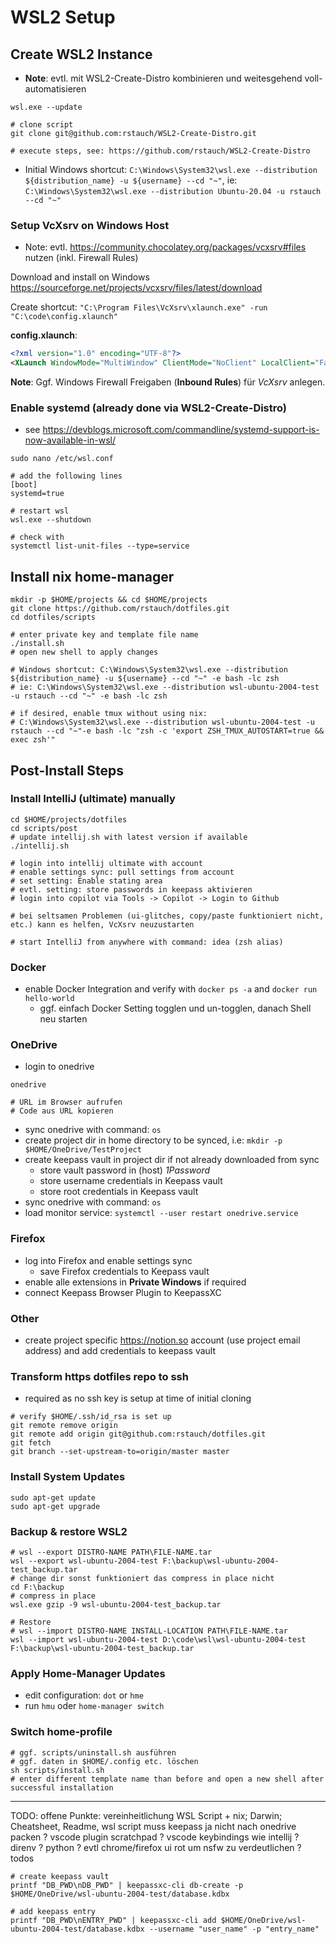 # WSL2 Setup
## Create WSL2 Instance
- **Note**: evtl. mit WSL2-Create-Distro kombinieren und weitesgehend voll-automatisieren 

```shell
wsl.exe --update

# clone script
git clone git@github.com:rstauch/WSL2-Create-Distro.git

# execute steps, see: https://github.com/rstauch/WSL2-Create-Distro
```

- Initial Windows shortcut: `C:\Windows\System32\wsl.exe --distribution ${distribution_name} -u ${username} --cd "~"`, ie: `C:\Windows\System32\wsl.exe --distribution Ubuntu-20.04 -u rstauch --cd "~"`

### Setup VcXsrv on Windows Host
- Note: evtl. https://community.chocolatey.org/packages/vcxsrv#files nutzen (inkl. Firewall Rules) 

Download and install on Windows https://sourceforge.net/projects/vcxsrv/files/latest/download

Create shortcut: `"C:\Program Files\VcXsrv\xlaunch.exe" -run "C:\code\config.xlaunch"`

**config.xlaunch**:
```xml
<?xml version="1.0" encoding="UTF-8"?>
<XLaunch WindowMode="MultiWindow" ClientMode="NoClient" LocalClient="False" Display="-1" LocalProgram="xcalc" RemoteProgram="xterm" RemotePassword="" PrivateKey="" RemoteHost="" RemoteUser="" XDMCPHost="" XDMCPBroadcast="False" XDMCPIndirect="False" Clipboard="True" ClipboardPrimary="False" ExtraParams="" Wgl="False" DisableAC="True" XDMCPTerminate="False"/>
```
**Note**: Ggf. Windows Firewall Freigaben (**Inbound Rules**) für *VcXsrv* anlegen.
  

### Enable systemd (already done via WSL2-Create-Distro)
- see https://devblogs.microsoft.com/commandline/systemd-support-is-now-available-in-wsl/
```shell
sudo nano /etc/wsl.conf

# add the following lines
[boot]
systemd=true
```
```shell
# restart wsl
wsl.exe --shutdown

# check with
systemctl list-unit-files --type=service
```

## Install nix home-manager
```shell
mkdir -p $HOME/projects && cd $HOME/projects
git clone https://github.com/rstauch/dotfiles.git
cd dotfiles/scripts

# enter private key and template file name
./install.sh
# open new shell to apply changes

# Windows shortcut: C:\Windows\System32\wsl.exe --distribution ${distribution_name} -u ${username} --cd "~" -e bash -lc zsh
# ie: C:\Windows\System32\wsl.exe --distribution wsl-ubuntu-2004-test -u rstauch --cd "~" -e bash -lc zsh

# if desired, enable tmux without using nix:
# C:\Windows\System32\wsl.exe --distribution wsl-ubuntu-2004-test -u rstauch --cd "~"-e bash -lc "zsh -c 'export ZSH_TMUX_AUTOSTART=true && exec zsh'"
```

## Post-Install Steps

### Install IntelliJ (ultimate) manually
```shell
cd $HOME/projects/dotfiles
cd scripts/post
# update intellij.sh with latest version if available
./intellij.sh

# login into intellij ultimate with account
# enable settings sync: pull settings from account
# set setting: Enable stating area
# evtl. setting: store passwords in keepass aktivieren
# login into copilot via Tools -> Copilot -> Login to Github

# bei seltsamen Problemen (ui-glitches, copy/paste funktioniert nicht, etc.) kann es helfen, VcXsrv neuzustarten

# start IntelliJ from anywhere with command: idea (zsh alias)
```

### Docker
- enable Docker Integration and verify with `docker ps -a` and `docker run hello-world`
  - ggf. einfach Docker Setting togglen und un-togglen, danach Shell neu starten

### OneDrive
- login to onedrive
```shell
onedrive 

# URL im Browser aufrufen
# Code aus URL kopieren
```
- sync onedrive with command: `os`
- create project dir in home directory to be synced, i.e: `mkdir -p $HOME/OneDrive/TestProject`
- create keepass vault in project dir if not already downloaded from sync
  - store vault password in (host) *1Password*
  - store username credentials in Keepass vault
  - store root credentials in Keepass vault
- sync onedrive with command: `os`
- load monitor service: `systemctl --user restart onedrive.service`


### Firefox
- log into Firefox and enable settings sync
  - save Firefox credentials to Keepass vault
- enable alle extensions in **Private Windows** if required
- connect Keepass Browser Plugin to KeepassXC  

### Other
- create project specific https://notion.so account (use project email address) and add credentials to keepass vault

### Transform https dotfiles repo to ssh
- required as no ssh key is setup at time of initial cloning
```shell
# verify $HOME/.ssh/id_rsa is set up
git remote remove origin
git remote add origin git@github.com:rstauch/dotfiles.git
git fetch
git branch --set-upstream-to=origin/master master
```

### Install System Updates
```shell
sudo apt-get update
sudo apt-get upgrade
```

### Backup & restore WSL2
```shell
# wsl --export DISTRO-NAME PATH\FILE-NAME.tar
wsl --export wsl-ubuntu-2004-test F:\backup\wsl-ubuntu-2004-test_backup.tar
# change dir sonst funktioniert das compress in place nicht
cd F:\backup
# compress in place
wsl.exe gzip -9 wsl-ubuntu-2004-test_backup.tar

# Restore
# wsl --import DISTRO-NAME INSTALL-LOCATION PATH\FILE-NAME.tar
wsl --import wsl-ubuntu-2004-test D:\code\wsl\wsl-ubuntu-2004-test F:\backup\wsl-ubuntu-2004-test_backup.tar
```

### Apply Home-Manager Updates
- edit configuration: `dot` or `hme`
- run `hmu` oder `home-manager switch`

### Switch home-profile
```shell
# ggf. scripts/uninstall.sh ausführen
# ggf. daten in $HOME/.config etc. löschen
sh scripts/install.sh
# enter different template name than before and open a new shell after successful installation
```

---

TODO: offene Punkte: vereinheitlichung WSL Script + nix; Darwin; Cheatsheet, Readme,  wsl script muss keepass ja nicht nach onedrive packen
? vscode plugin scratchpad
? vscode keybindings wie intellij
? direnv
? python
? evtl chrome/firefox ui rot um nsfw zu verdeutlichen
? todos

```shell
# create keepass vault
printf "DB_PWD\nDB_PWD" | keepassxc-cli db-create -p $HOME/OneDrive/wsl-ubuntu-2004-test/database.kdbx

# add keepass entry
printf "DB_PWD\nENTRY_PWD" | keepassxc-cli add $HOME/OneDrive/wsl-ubuntu-2004-test/database.kdbx --username "user_name" -p "entry_name"
```